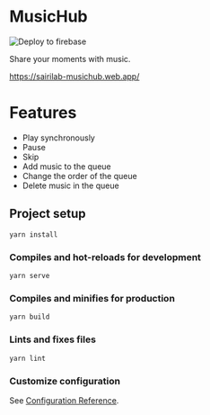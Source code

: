 # MusicHub
![Deploy to firebase](https://github.com/imataka7/MusicHub/workflows/Deploy%20to%20firebase/badge.svg)

Share your moments with music.

https://sairilab-musichub.web.app/

# Features
* Play synchronously
* Pause
* Skip
* Add music to the queue
* Change the order of the queue
* Delete music in the queue

## Project setup

```
yarn install
```

### Compiles and hot-reloads for development

```
yarn serve
```

### Compiles and minifies for production

```
yarn build
```

### Lints and fixes files

```
yarn lint
```

### Customize configuration

See [Configuration Reference](https://cli.vuejs.org/config/).

